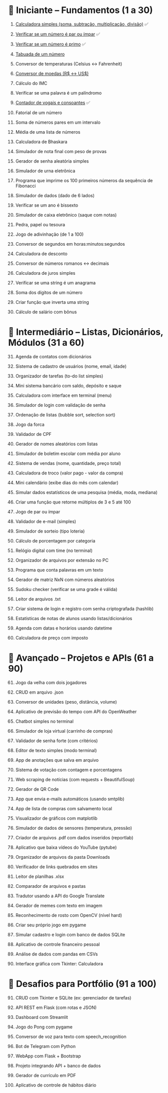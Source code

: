 # 🔰 Iniciante – Fundamentos (1 a 30)

1. [Calculadora simples (soma, subtração, multiplicação, divisão)](https://github.com/ei-Gih/Calculadora_simples_py) ✅

2. [Verificar se um número é par ou ímpar](https://github.com/ei-Gih/Par_ou_impar_py) ✅

3. [Verificar se um número é primo](https://github.com/ei-Gih/Primo_ou_nao_py) ✅

4. [Tabuada de um número](https://github.com/ei-Gih/Tabuada)

5. Conversor de temperaturas (Celsius ↔ Fahrenheit)

6. [Conversor de moedas (R$ ↔ US$)](https://github.com/ei-Gih/Conversor_de_Moedas)

7. Cálculo do IMC

8. Verificar se uma palavra é um palíndromo

9. [Contador de vogais e consoantes](https://github.com/ei-Gih/Contador_de_Vogais_py/tree/main) ✅

10. Fatorial de um número

11. Soma de números pares em um intervalo

12. Média de uma lista de números

13. Calculadora de Bhaskara

14. Simulador de nota final com peso de provas

15. Gerador de senha aleatória simples

16. Simulador de urna eletrônica

17. Programa que imprime os 100 primeiros números da sequência de Fibonacci

18. Simulador de dados (dado de 6 lados)

19. Verificar se um ano é bissexto

20. Simulador de caixa eletrônico (saque com notas)

21. Pedra, papel ou tesoura

22. Jogo de adivinhação (de 1 a 100)

23. Conversor de segundos em horas:minutos:segundos

24. Calculadora de desconto

25. Conversor de números romanos ↔ decimais

26. Calculadora de juros simples

27. Verificar se uma string é um anagrama

28. Soma dos dígitos de um número

29. Criar função que inverta uma string

30. Cálculo de salário com bônus

# 🧠 Intermediário – Listas, Dicionários, Módulos (31 a 60)

31. Agenda de contatos com dicionários

32. Sistema de cadastro de usuários (nome, email, idade)

33. Organizador de tarefas (to-do list simples)

34. Mini sistema bancário com saldo, depósito e saque

35. Calculadora com interface em terminal (menu)

36. Simulador de login com validação de senha

37. Ordenação de listas (bubble sort, selection sort)

38. Jogo da forca

39. Validador de CPF

40. Gerador de nomes aleatórios com listas

41. Simulador de boletim escolar com média por aluno

42. Sistema de vendas (nome, quantidade, preço total)

43. Calculadora de troco (valor pago - valor da compra)

44. Mini calendário (exibe dias do mês com calendar)

45. Simular dados estatísticos de uma pesquisa (média, moda, mediana)

46. Criar uma função que retorne múltiplos de 3 e 5 até 100

47. Jogo de par ou ímpar

48. Validador de e-mail (simples)

49. Simulador de sorteio (tipo loteria)

50. Cálculo de porcentagem por categoria

51. Relógio digital com time (no terminal)

52. Organizador de arquivos por extensão no PC

53. Programa que conta palavras em um texto

54. Gerador de matriz NxN com números aleatórios

55. Sudoku checker (verificar se uma grade é válida)

56. Leitor de arquivos .txt

57. Criar sistema de login e registro com senha criptografada (hashlib)

58. Estatísticas de notas de alunos usando listas/dicionários

59. Agenda com datas e horários usando datetime

60. Calculadora de preço com imposto

# 🚀 Avançado – Projetos e APIs (61 a 90)

61. Jogo da velha com dois jogadores

62. CRUD em arquivo .json

63. Conversor de unidades (peso, distância, volume)

64. Aplicativo de previsão do tempo com API do OpenWeather

65. Chatbot simples no terminal

66. Simulador de loja virtual (carrinho de compras)

67. Validador de senha forte (com critérios)

68. Editor de texto simples (modo terminal)

69. App de anotações que salva em arquivo

70. Sistema de votação com contagem e porcentagens

71. Web scraping de notícias (com requests + BeautifulSoup)

72. Gerador de QR Code

73. App que envia e-mails automáticos (usando smtplib)

74. App de lista de compras com salvamento local

75. Visualizador de gráficos com matplotlib

76. Simulador de dados de sensores (temperatura, pressão)

77. Criador de arquivos .pdf com dados inseridos (reportlab)

78. Aplicativo que baixa vídeos do YouTube (pytube)

79. Organizador de arquivos da pasta Downloads

80. Verificador de links quebrados em sites

81. Leitor de planilhas .xlsx

82. Comparador de arquivos e pastas

83. Tradutor usando a API do Google Translate

84. Gerador de memes com texto em imagem

85. Reconhecimento de rosto com OpenCV (nível hard)

86. Criar seu próprio jogo em pygame

87. Simular cadastro e login com banco de dados SQLite

88. Aplicativo de controle financeiro pessoal

89. Análise de dados com pandas em CSVs

90. Interface gráfica com Tkinter: Calculadora

# 🧩 Desafios para Portfólio (91 a 100)

91. CRUD com Tkinter e SQLite (ex: gerenciador de tarefas)

92. API REST em Flask (com rotas e JSON)

93. Dashboard com Streamlit

94. Jogo do Pong com pygame

95. Conversor de voz para texto com speech_recognition

96. Bot de Telegram com Python

97. WebApp com Flask + Bootstrap

98. Projeto integrando API + banco de dados

99. Gerador de currículo em PDF

100.  Aplicativo de controle de hábitos diário
